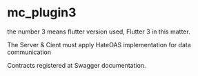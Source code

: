 # mc_plugin3

the number 3 means flutter version used, Flutter 3 in this matter.

The Server & Cient must apply HateOAS implementation for data communication

Contracts registered at Swagger documentation.



